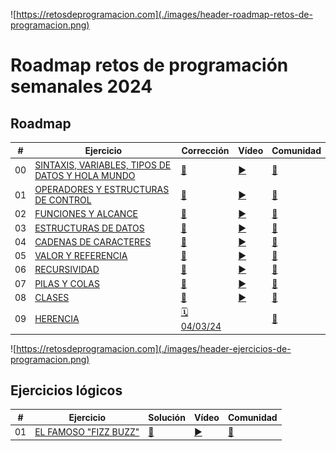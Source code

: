 ![https://retosdeprogramacion.com](./images/header-roadmap-retos-de-programacion.png)

# Roadmap retos de programación semanales 2024

## Roadmap

| #   | Ejercicio                                                                                                                                          | Corrección                                                                                                 | Vídeo                              | Comunidad                                                                                |
| --- | -------------------------------------------------------------------------------------------------------------------------------------------------- | ---------------------------------------------------------------------------------------------------------- | ---------------------------------- | ---------------------------------------------------------------------------------------- |
| 00  | [SINTAXIS, VARIABLES, TIPOS DE DATOS Y HOLA MUNDO](./Roadmap/00%20-%20SINTAXIS,%20VARIABLES,%20TIPOS%20DE%20DATOS%20Y%20HOLA%20MUNDO/ejercicio.md) | [📝](./Roadmap/00%20-%20SINTAXIS,%20VARIABLES,%20TIPOS%20DE%20DATOS%20Y%20HOLA%20MUNDO/python/mouredev.py) | [▶️](https://youtu.be/gEIBJ7rmLa0) | [👥](./Roadmap/00%20-%20SINTAXIS,%20VARIABLES,%20TIPOS%20DE%20DATOS%20Y%20HOLA%20MUNDO/) |
| 01  | [OPERADORES Y ESTRUCTURAS DE CONTROL](./Roadmap/01%20-%20OPERADORES%20Y%20ESTRUCTURAS%20DE%20CONTROL/ejercicio.md)                                 | [📝](./Roadmap/01%20-%20OPERADORES%20Y%20ESTRUCTURAS%20DE%20CONTROL/python/mouredev.py)                    | [▶️](https://youtu.be/DLSGCh9jdes) | [👥](./Roadmap/01%20-%20OPERADORES%20Y%20ESTRUCTURAS%20DE%20CONTROL/)                    |
| 02  | [FUNCIONES Y ALCANCE](./Roadmap/02%20-%20FUNCIONES%20Y%20ALCANCE/ejercicio.md)                                                                     | [📝](./Roadmap/02%20-%20FUNCIONES%20Y%20ALCANCE/python/mouredev.py)                                        | [▶️](https://youtu.be/auxClgiX6UM) | [👥](./Roadmap/02%20-%20FUNCIONES%20Y%20ALCANCE/)                                        |
| 03  | [ESTRUCTURAS DE DATOS](./Roadmap/03%20-%20ESTRUCTURAS%20DE%20DATOS/ejercicio.md)                                                                   | [📝](./Roadmap/03%20-%20ESTRUCTURAS%20DE%20DATOS/python/mouredev.py)                                       | [▶️](https://youtu.be/brxtPtUbU7M) | [👥](./Roadmap/03%20-%20ESTRUCTURAS%20DE%20DATOS/)                                       |
| 04  | [CADENAS DE CARACTERES](./Roadmap/04%20-%20CADENAS%20DE%20CARACTERES/ejercicio.md)                                                                 | [📝](./Roadmap/04%20-%20CADENAS%20DE%20CARACTERES/python/mouredev.py)                                      | [▶️](https://youtu.be/CKzY7nHwulA) | [👥](./Roadmap/04%20-%20CADENAS%20DE%20CARACTERES/)                                      |
| 05  | [VALOR Y REFERENCIA](./Roadmap/05%20-%20VALOR%20Y%20REFERENCIA/ejercicio.md)                                                                       | [📝](./Roadmap/05%20-%20VALOR%20Y%20REFERENCIA/python/mouredev.py)                                         | [▶️](https://youtu.be/P2OQDT9Wrb0) | [👥](./Roadmap/05%20-%20VALOR%20Y%20REFERENCIA/)                                         |
| 06  | [RECURSIVIDAD](./Roadmap/06%20-%20RECURSIVIDAD/ejercicio.md)                                                                                       | [📝](./Roadmap/06%20-%20RECURSIVIDAD/python/mouredev.py)                                                   | [▶️](https://youtu.be/nTfDkLRrYiM) | [👥](./Roadmap/06%20-%20RECURSIVIDAD/)                                                   |
| 07  | [PILAS Y COLAS](./Roadmap/07%20-%20PILAS%20Y%20COLAS/ejercicio.md)                                                                                 | [📝](./Roadmap/07%20-%20PILAS%20Y%20COLAS/python/mouredev.py)                                              | [▶️](https://youtu.be/cBeRWS2X0CA) | [👥](./Roadmap/07%20-%20PILAS%20Y%20COLAS/)                                              |
| 08  | [CLASES](./Roadmap/08%20-%20CLASES/ejercicio.md)                                                                                                   | [📝](./Roadmap/08%20-%20CLASES/python/mouredev.py)                                                         | [▶️](https://youtu.be/W4tv8WUbum4) | [👥](./Roadmap/08%20-%20CLASES/)                                                         |
| 09  | [HERENCIA](./Roadmap/09%20-%20HERENCIA/ejercicio.md)                                                                                               | [🗓️ 04/03/24](https://discord.gg/mouredev?event=1211576792909873152)                                       |                                    | [👥](./Roadmap/09%20-%20HERENCIA/)                                                       |

![https://retosdeprogramacion.com](./images/header-ejercicios-de-programacion.png)

## Ejercicios lógicos

| #   | Ejercicio                                                                                                               | Solución                                                                                                   | Vídeo                              | Comunidad                                                                                |
| --- | ----------------------------------------------------------------------------------------------------------------------- | ---------------------------------------------------------------------------------------------------------- | ---------------------------------- | ---------------------------------------------------------------------------------------- |
| 01  | [EL FAMOSO "FIZZ BUZZ"](./Roadmap/00%20-%20SINTAXIS,%20VARIABLES,%20TIPOS%20DE%20DATOS%20Y%20HOLA%20MUNDO/ejercicio.md) | [📝](./Roadmap/00%20-%20SINTAXIS,%20VARIABLES,%20TIPOS%20DE%20DATOS%20Y%20HOLA%20MUNDO/python/mouredev.py) | [▶️](https://youtu.be/gEIBJ7rmLa0) | [👥](./Roadmap/00%20-%20SINTAXIS,%20VARIABLES,%20TIPOS%20DE%20DATOS%20Y%20HOLA%20MUNDO/) |
